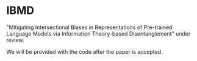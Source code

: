 # IBMD
"Mitigating Intersectional Biases in Representations of Pre-trained Language Models via Information Theory-based Disentanglement" under review.

We will be provided with the code after the paper is accepted.
